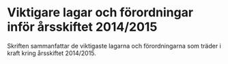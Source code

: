 # Viktigare lagar och förordningar inför årsskiftet 2014/2015

Skriften sammanfattar de viktigaste lagarna och förordningarna som träder i kraft kring årsskiftet 2014/2015\.
